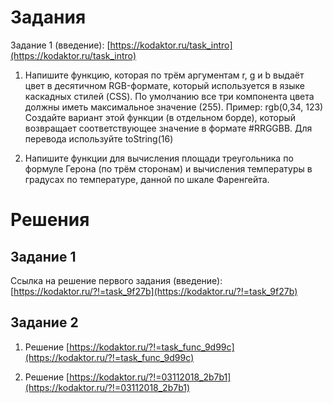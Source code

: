 # Задания

Задание 1 (введение): [https://kodaktor.ru/task_intro](https://kodaktor.ru/task_intro)


1. Напишите функцию, которая по трём аргументам r, g и b выдаёт цвет в десятичном RGB-формате, который используется в языке каскадных стилей (CSS). По умолчанию все три компонента цвета должны иметь максимальное значение (255). Пример: rgb(0,34, 123)
Создайте вариант этой функции (в отдельном борде), который возвращает соответствующее значение в формате #RRGGBB. Для перевода используйте toString(16)

2. Напишите функции для вычисления площади треугольника по формуле Герона (по трём сторонам) и вычисления температуры в градусах по температуре, данной по шкале Фаренгейта.

# Решения

## Задание 1

Ссылка на решение первого задания (введение): [https://kodaktor.ru/?!=task_9f27b](https://kodaktor.ru/?!=task_9f27b)

## Задание 2

1. Решение [https://kodaktor.ru/?!=task_func_9d99c](https://kodaktor.ru/?!=task_func_9d99c)

2. Решение [https://kodaktor.ru/?!=03112018_2b7b1](https://kodaktor.ru/?!=03112018_2b7b1)
